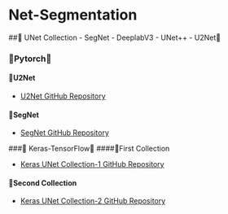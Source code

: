 # Net-Segmentation

##🔵 UNet Collection - SegNet - DeeplabV3 - UNet++ - U2Net🔵

### 🔸Pytorch🔸
#### 🔸U2Net
- [U2Net GitHub Repository](https://github.com/xuebinqin/U-2-Net/tree/master)

#### 🔸SegNet
- [SegNet GitHub Repository](https://github.com/delta-onera/segnet_pytorch)

###🔹 Keras-TensorFlow🔹
####🔹First Collection
- [Keras UNet Collection-1 GitHub Repository](https://github.com/yingkaisha/keras-unet-collection/tree/main)

#### 🔹Second Collection
- [Keras UNet Collection-2 GitHub Repository](https://github.com/divamgupta/image-segmentation-keras/tree/master)
